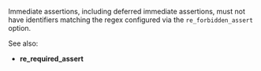 Immediate assertions, including deferred immediate assertions, must not have
identifiers matching the regex configured via the `re_forbidden_assert` option.

See also:
  - **re_required_assert**
